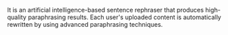 It is an artificial intelligence-based sentence rephraser that produces high-quality paraphrasing results. Each user's uploaded content is automatically rewritten by using advanced paraphrasing techniques.
